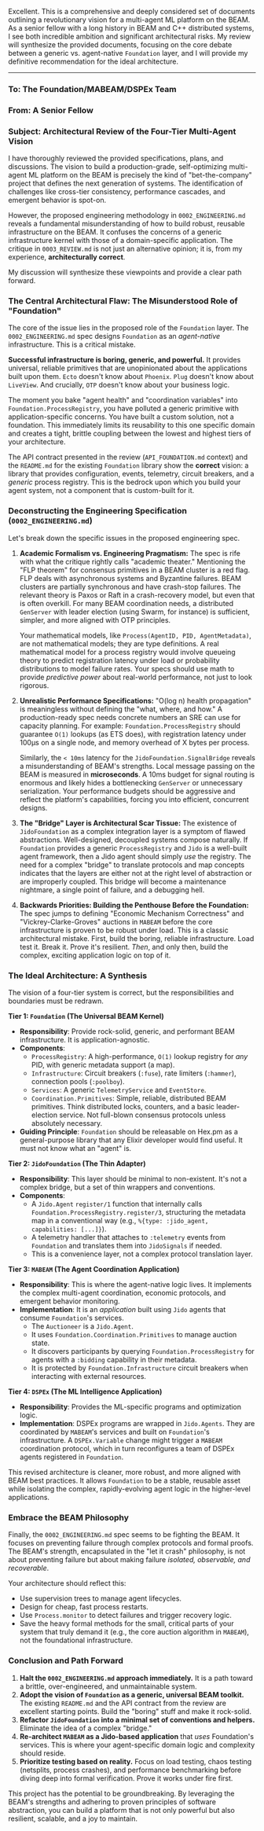Excellent. This is a comprehensive and deeply considered set of documents outlining a revolutionary vision for a multi-agent ML platform on the BEAM. As a senior fellow with a long history in BEAM and C++ distributed systems, I see both incredible ambition and significant architectural risks. My review will synthesize the provided documents, focusing on the core debate between a generic vs. agent-native `Foundation` layer, and I will provide my definitive recommendation for the ideal architecture.

---

### To: The Foundation/MABEAM/DSPEx Team
### From: A Senior Fellow
### Subject: Architectural Review of the Four-Tier Multi-Agent Vision

I have thoroughly reviewed the provided specifications, plans, and discussions. The vision to build a production-grade, self-optimizing multi-agent ML platform on the BEAM is precisely the kind of "bet-the-company" project that defines the next generation of systems. The identification of challenges like cross-tier consistency, performance cascades, and emergent behavior is spot-on.

However, the proposed engineering methodology in `0002_ENGINEERING.md` reveals a fundamental misunderstanding of how to build robust, reusable infrastructure on the BEAM. It confuses the concerns of a generic infrastructure kernel with those of a domain-specific application. The critique in `0003_REVIEW.md` is not just an alternative opinion; it is, from my experience, **architecturally correct**.

My discussion will synthesize these viewpoints and provide a clear path forward.

### The Central Architectural Flaw: The Misunderstood Role of "Foundation"

The core of the issue lies in the proposed role of the `Foundation` layer. The `0002_ENGINEERING.md` spec designs `Foundation` as an *agent-native* infrastructure. This is a critical mistake.

**Successful infrastructure is boring, generic, and powerful.** It provides universal, reliable primitives that are unopinionated about the applications built upon them. `Ecto` doesn't know about `Phoenix`. `Plug` doesn't know about `LiveView`. And crucially, `OTP` doesn't know about your business logic.

The moment you bake "agent health" and "coordination variables" into `Foundation.ProcessRegistry`, you have polluted a generic primitive with application-specific concerns. You have built a custom solution, not a foundation. This immediately limits its reusability to this one specific domain and creates a tight, brittle coupling between the lowest and highest tiers of your architecture.

The API contract presented in the review (`API_FOUNDATION.md` context) and the `README.md` for the existing `Foundation` library show the **correct** vision: a library that provides configuration, events, telemetry, circuit breakers, and a *generic* process registry. This is the bedrock upon which you build your agent system, not a component that is custom-built for it.

### Deconstructing the Engineering Specification (`0002_ENGINEERING.md`)

Let's break down the specific issues in the proposed engineering spec.

1.  **Academic Formalism vs. Engineering Pragmatism:**
    The spec is rife with what the critique rightly calls "academic theater." Mentioning the "FLP theorem" for consensus primitives in a BEAM cluster is a red flag. FLP deals with asynchronous systems and Byzantine failures. BEAM clusters are partially synchronous and have crash-stop failures. The relevant theory is Paxos or Raft in a crash-recovery model, but even that is often overkill. For many BEAM coordination needs, a distributed `GenServer` with leader election (using Swarm, for instance) is sufficient, simpler, and more aligned with OTP principles.

    Your mathematical models, like `Process(AgentID, PID, AgentMetadata)`, are not mathematical models; they are type definitions. A real mathematical model for a process registry would involve queueing theory to predict registration latency under load or probability distributions to model failure rates. Your specs should use math to provide *predictive power* about real-world performance, not just to look rigorous.

2.  **Unrealistic Performance Specifications:**
    "O(log n) health propagation" is meaningless without defining the "what, where, and how." A production-ready spec needs concrete numbers an SRE can use for capacity planning. For example: `Foundation.ProcessRegistry` should guarantee `O(1)` lookups (as ETS does), with registration latency under 100µs on a single node, and memory overhead of X bytes per process.

    Similarly, the `< 10ms` latency for the `JidoFoundation.SignalBridge` reveals a misunderstanding of BEAM's strengths. Local message passing on the BEAM is measured in **microseconds**. A 10ms budget for signal routing is enormous and likely hides a bottlenecking `GenServer` or unnecessary serialization. Your performance budgets should be aggressive and reflect the platform's capabilities, forcing you into efficient, concurrent designs.

3.  **The "Bridge" Layer is Architectural Scar Tissue:**
    The existence of `JidoFoundation` as a complex integration layer is a symptom of flawed abstractions. Well-designed, decoupled systems compose naturally. If `Foundation` provides a generic `ProcessRegistry` and `Jido` is a well-built agent framework, then a Jido agent should simply *use* the registry. The need for a complex "bridge" to translate protocols and map concepts indicates that the layers are either not at the right level of abstraction or are improperly coupled. This bridge will become a maintenance nightmare, a single point of failure, and a debugging hell.

4.  **Backwards Priorities: Building the Penthouse Before the Foundation:**
    The spec jumps to defining "Economic Mechanism Correctness" and "Vickrey-Clarke-Groves" auctions in `MABEAM` before the core infrastructure is proven to be robust under load. This is a classic architectural mistake. First, build the boring, reliable infrastructure. Load test it. Break it. Prove it's resilient. *Then*, and only then, build the complex, exciting application logic on top of it.

### The Ideal Architecture: A Synthesis

The vision of a four-tier system is correct, but the responsibilities and boundaries must be redrawn.

**Tier 1: `Foundation` (The Universal BEAM Kernel)**
*   **Responsibility**: Provide rock-solid, generic, and performant BEAM infrastructure. It is application-agnostic.
*   **Components**:
    *   `ProcessRegistry`: A high-performance, `O(1)` lookup registry for *any* PID, with generic metadata support (a map).
    *   `Infrastructure`: Circuit breakers (`:fuse`), rate limiters (`:hammer`), connection pools (`:poolboy`).
    *   `Services`: A generic `TelemetryService` and `EventStore`.
    *   `Coordination.Primitives`: Simple, reliable, distributed BEAM primitives. Think distributed locks, counters, and a basic leader-election service. Not full-blown consensus protocols unless absolutely necessary.
*   **Guiding Principle**: `Foundation` should be releasable on Hex.pm as a general-purpose library that any Elixir developer would find useful. It must not know what an "agent" is.

**Tier 2: `JidoFoundation` (The Thin Adapter)**
*   **Responsibility**: This layer should be minimal to non-existent. It's not a complex bridge, but a set of thin wrappers and conventions.
*   **Components**:
    *   A `Jido.Agent` `register/1` function that internally calls `Foundation.ProcessRegistry.register/3`, structuring the metadata map in a conventional way (e.g., `%{type: :jido_agent, capabilities: [...]}`).
    *   A telemetry handler that attaches to `:telemetry` events from `Foundation` and translates them into `JidoSignals` if needed.
    *   This is a convenience layer, not a complex protocol translation layer.

**Tier 3: `MABEAM` (The Agent Coordination Application)**
*   **Responsibility**: This is where the agent-native logic lives. It implements the complex multi-agent coordination, economic protocols, and emergent behavior monitoring.
*   **Implementation**: It is an *application* built using `Jido` agents that consume `Foundation`'s services.
    *   The `Auctioneer` is a `Jido.Agent`.
    *   It uses `Foundation.Coordination.Primitives` to manage auction state.
    *   It discovers participants by querying `Foundation.ProcessRegistry` for agents with a `:bidding` capability in their metadata.
    *   It is protected by `Foundation.Infrastructure` circuit breakers when interacting with external resources.

**Tier 4: `DSPEx` (The ML Intelligence Application)**
*   **Responsibility**: Provides the ML-specific programs and optimization logic.
*   **Implementation**: DSPEx programs are wrapped in `Jido.Agents`. They are coordinated by `MABEAM`'s services and built on `Foundation`'s infrastructure. A `DSPEx.Variable` change might trigger a `MABEAM` coordination protocol, which in turn reconfigures a team of DSPEx agents registered in `Foundation`.

This revised architecture is cleaner, more robust, and more aligned with BEAM best practices. It allows `Foundation` to be a stable, reusable asset while isolating the complex, rapidly-evolving agent logic in the higher-level applications.

### Embrace the BEAM Philosophy

Finally, the `0002_ENGINEERING.md` spec seems to be fighting the BEAM. It focuses on preventing failure through complex protocols and formal proofs. The BEAM's strength, encapsulated in the "let it crash" philosophy, is not about preventing failure but about making failure *isolated, observable, and recoverable*.

Your architecture should reflect this:
*   Use supervision trees to manage agent lifecycles.
*   Design for cheap, fast process restarts.
*   Use `Process.monitor` to detect failures and trigger recovery logic.
*   Save the heavy formal methods for the small, critical parts of your system that truly demand it (e.g., the core auction algorithm in `MABEAM`), not the foundational infrastructure.

### Conclusion and Path Forward

1.  **Halt the `0002_ENGINEERING.md` approach immediately.** It is a path toward a brittle, over-engineered, and unmaintainable system.
2.  **Adopt the vision of `Foundation` as a generic, universal BEAM toolkit.** The existing `README.md` and the API contract from the review are excellent starting points. Build the "boring" stuff and make it rock-solid.
3.  **Refactor `JidoFoundation` into a minimal set of conventions and helpers.** Eliminate the idea of a complex "bridge."
4.  **Re-architect `MABEAM` as a Jido-based application** that *uses* Foundation's services. This is where your agent-specific domain logic and complexity should reside.
5.  **Prioritize testing based on reality.** Focus on load testing, chaos testing (netsplits, process crashes), and performance benchmarking before diving deep into formal verification. Prove it works under fire first.

This project has the potential to be groundbreaking. By leveraging the BEAM's strengths and adhering to proven principles of software abstraction, you can build a platform that is not only powerful but also resilient, scalable, and a joy to maintain.
